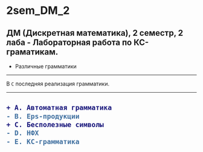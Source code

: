 # 2sem_DM_2

## ДМ (Дискретная математика), 2 семестр, 2 лаба - Лабораторная работа по КС-граматикам.

- Различные грамматики

---
В `С` последняя реализация грамматики.

---
<h2>
  
```diff
+ A. Автоматная грамматика
- B. Eps-продукции
+ C. Бесполезные символы
- D. НФХ
- E. КС-грамматика
```
</h2>
